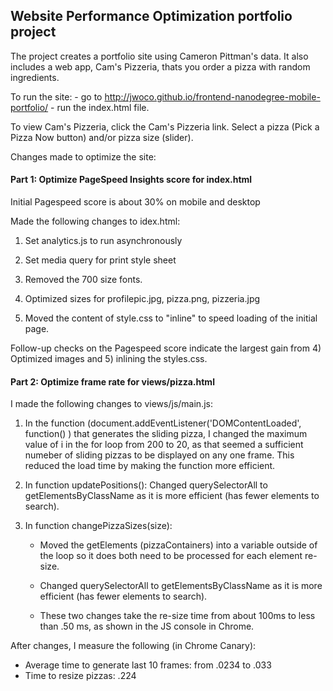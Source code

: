 ## Website Performance Optimization portfolio project

The project creates a portfolio site using Cameron Pittman's data. It also includes a web app,
Cam's Pizzeria, thats you order a pizza with random ingredients.

To run the site:
	- go to http://jwoco.github.io/frontend-nanodegree-mobile-portfolio/ 
	- run the index.html file.

To view Cam's Pizzeria, click the Cam's Pizzeria link. Select a pizza (Pick a Pizza Now button) and/or pizza size (slider).



Changes made to optimize the site:


#### Part 1: Optimize PageSpeed Insights score for index.html

Initial Pagespeed score is about 30% on mobile and desktop

Made the following changes to idex.html:

1. Set analytics.js to run asynchronously

2. Set media query for print style sheet

3. Removed the 700 size fonts.

4. Optimized sizes for profilepic.jpg, pizza.png, pizzeria.jpg

5. Moved the content of style.css to "inline" to speed loading of the initial page.

Follow-up checks on the Pagespeed score indicate the largest gain from 4) Optimized images and 5) inlining the styles.css.




#### Part 2: Optimize frame rate for views/pizza.html

I made the following changes to views/js/main.js:

1. In the function (document.addEventListener('DOMContentLoaded', function() ) that generates the sliding pizza, I changed the   maximum value of i in the for loop from 200 to 20, as that seemed a sufficient numeber of sliding pizzas to be displayed on any one frame. This reduced the load time by making the function more efficient.

2. In function updatePositions():
  Changed querySelectorAll to getElementsByClassName as it is more efficient (has fewer elements to search).

3. In function changePizzaSizes(size):

    - Moved the getElements (pizzaContainers) into a variable outside of the loop so it does both need to be processed for each element re-size.

    - Changed querySelectorAll to getElementsByClassName as it is more efficient (has fewer elements to search).

    - These two changes take the re-size time from about 100ms to less than .50 ms, as shown in the JS console in Chrome.

 After changes, I measure the following (in Chrome Canary):

  - Average time to generate last 10 frames: from .0234 to .033
  - Time to resize pizzas: .224


